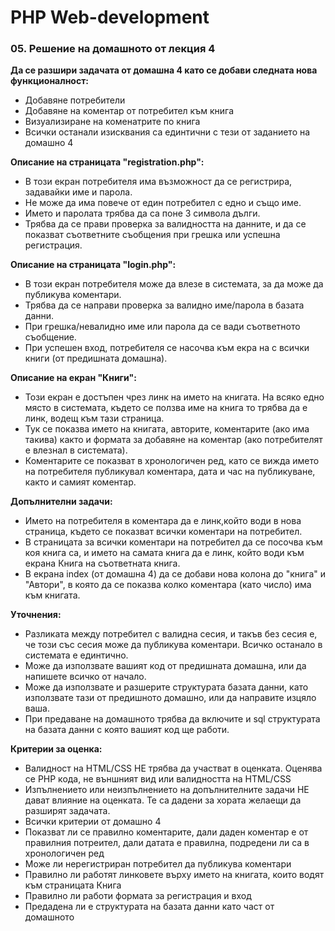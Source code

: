 # PHP Web-development

### 05. Решение на домашното от лекция 4

**Да се разшири задачата от домашна 4 като се добави следната нова функционалност:**

* Добавяне потребители
* Добавяне на коментар от потребител към книга
* Визуализиране на коменатрите по книга
* Всички останали изисквания са единтични с тези от заданието на домашно 4

**Описание на страницата "registration.php":**
* В този екран потребителя има възможност да се регистрира, задавайки име и парола.
* Не може да има повече от един потребител с едно и също име.
* Името и паролата трябва да са поне 3 символа дълги.
* Трябва да се прави проверка за валидността на данните, и да се показват съответните съобщения при грешка или успешна регистрация.

**Описание на страницата "login.php":**
* В този екран потребителя може да влезе в системата, за да може да публикува коментари.
* Трябва да се направи проверка за валидно име/парола в базата данни.
* При грешка/невалидно име или парола да се вади съответното съобщение.
* При успешен вход, потребителя се насочва към екра на с всички книги (от предишната домашна).

**Описание на екран "Книги":**
* Този екран е достъпен чрез линк на името на книгата. На всяко едно място в системата, където се ползва име на книга то трябва да е линк, водещ към тази страница.
* Тук се показва името на книгата, авторите, коментарите (ако има такива) както и формата за добавяне на коментар (ако потребителят е влезнал в системата).
* Коментарите се показват в хронологичен ред, като се вижда името на потребителя публикувал коментара, дата и час на публикуване, както и самият коментар.

**Допълнителни задачи:**
* Името на потребителя в коментара да е линк,който води в нова страница, където се показват всички коментари на потребител.
* В страницата за всички коментари на потребител да се посочва към коя книга са, и името на самата книга да е линк, който води към екрана Книга на съответната книга.
* В екрана index (от домашна 4) да се добави нова колона до "книга" и "Автори", в която да се показва колко коментара (като число) има към книгата.

**Уточнения:**
* Разликата между потребител с валидна сесия, и такъв без сесия е, че този със сесия може да публикува коментари. Всичко останало в системата е единтично.
* Може да използвате вашият код от предишната домашна, или да напишете всичко от начало.
* Може да използвате и разшерите структурата базата данни, като използвате тази от предишното домашно, или да направите изцяло ваша.
* При предаване на домашното трябва да включите и sql структурата на базата данни с която вашият код ще работи.

**Критерии за оценка:**
* Валидност на HTML/CSS НЕ трябва да участват в оценката. Оценява се PHP кода, не външният вид или валидността на HTML/CSS
* Изпълнението или неизпълнението на допълнителните задачи НЕ дават влияние на оценката. Те са дадени за хората желаещи да разширят задачата.
* Всички критерии от домашно 4
* Показват ли се правилно коментарите, дали даден коментар е от правилния потреител, дали датата е правилна, подредени ли са в хронологичен ред
* Може ли нерегистриран потребител да публикува коментари
* Правилно ли работят линковете върху името на книгата, които водят към страницата Книга
* Правилно ли работи формата за регистрация и вход
* Предадена ли е структурата на базата данни като част от домашното
